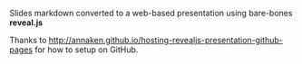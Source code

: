 Slides markdown converted to a web-based presentation using bare-bones **reveal.js**

Thanks to http://annaken.github.io/hosting-revealjs-presentation-github-pages for how to setup on GitHub.
